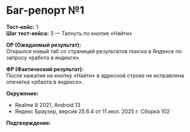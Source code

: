 # Баг-репорт №1

**Тест-кейс:** 1  
**Шаг тест-кейса:** 3 — Тапнуть по кнопке «Найти»  

**ОР (Ожидаемый результат):**  
Открылся новый таб со страницей результатов поиска в Яндексе по запросу «работа в яндексе».  

**ФР (Фактический результат):**  
После нажатия на кнопку «Найти» в адресной строке не исправлена опечатка «рбаота в яндексе».  

**Окружение:**  
- Realme 8 2021, Android 13  
- Яндекс Браузер, версия 25.6.4 от 11 июл. 2025 г. Сборка 102  

**Подтверждение:**  
